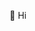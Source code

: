 <p align=center>👋 Hi</p>
<!---
leearmitage/leearmitage is a ✨ special ✨ repository because its `README.md` (this file) appears on your GitHub profile.
You can click the Preview link to take a look at your changes.
--->
